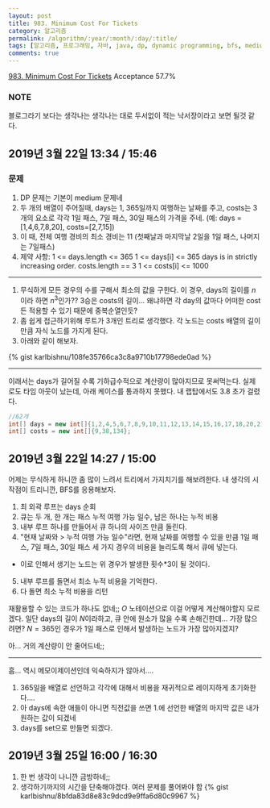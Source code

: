 ```yaml
---
layout: post
title: 983. Minimum Cost For Tickets
category: 알고리즘
permalink: /algorithm/:year/:month/:day/:title/
tags: [알고리즘, 프로그래밍, 자바, java, dp, dynamic programming, bfs, medium]
comments: true
---
```

[983. Minimum Cost For Tickets](https://leetcode.com/problems/minimum-cost-for-tickets/)
Acceptance 57.7%

### NOTE
블로그라기 보다는 생각나는 생각나는 대로 두서없이 적는 낙서장이라고 보면 될것 같다.

## 2019년 3월 22일 13:34 / 15:46
### 문제
1. DP 문제는 기본이 medium 문제네
2. 두 개의 배열이 주어질때, days는 1, 365일까지 여행하는 날짜를 주고, costs는 3개의 요소로 각각 1일 패스, 7일 패스, 30일 패스의 가격을 주네.
  (예: days = [1,4,6,7,8,20], costs=[2,7,15])
3. 이 때, 전체 여행 경비의 최소 경비는 11 (첫째날과 마지막날 2일을 1일 패스, 나머지는 7일패스)
4. 제약 사항:
1 <= days.length <= 365
1 <= days[i] <= 365
days is in strictly increasing order.
costs.length == 3
1 <= costs[i] <= 1000

---
1. 무식하게 모든 경우의 수를 구해서 최소의 값을 구한다.
  이 경우, days의 길이를 $n$이라 하면 $n^3$인가?? 3승은 costs의 길이... 왜냐하면 각 day의 값마다 어떠한 cost든 적용할 수 있기 때문에 중복순열인듯?
2. 좀 쉽게 접근하기위해 루트가 3개인 트리로 생각했다. 각 노드는 costs 배열의 길이만큼 자식 노드를 가지게 된다.
3. 아래와 같이 해보자.


{% gist karlbishnu/108fe35766ca3c8a9710b17798ede0ad %}

---
이래서는 days가 길어질 수록 기하급수적으로 계산량이 많아지므로 못써먹는다.
실제로도 타임 아웃이 났는데, 아래 케이스를 통과하지 못했다.
내 랩탑에서도 3.8 초가 걸렸다.

```Java
//62개
int[] days = new int[]{1,2,4,5,6,7,8,9,10,11,12,13,14,15,16,17,18,20,21,24,25,27,28,29,30,31,34,37,38,39,41,43,44,45,47,48,49,54,57,60,62,63,66,69,70,72,74,76,78,80,81,82,83,84,85,88,89,91,93,94,97,99};
int[] costs = new int[]{9,38,134};
```

## 2019년 3월 22일 14:27 / 15:00
어제는 무식하게 하니깐 좀 많이 느려서 트리에서 가지치기를 해보려한다. 내 생각의 시작점이 트리니깐, BFS를 응용해보자.
1) 최 외곽 루프는 days 순회
2) 큐는 두 개, 한 개는 패스 누적 여행 가능 일수, 남은 하나는 누적 비용
3) 내부 루프 하나를 만들어서 큐 하나의 사이즈 만큼 돌린다.
4) "현재 날짜와 > 누적 여행 가능 일수"라면, 현재 날짜를 여행할 수 있을 만큼 1일 패스, 7일 패스, 30일 패스 세 가지 경우의 비용을 늘리도록 해서 큐에 넣는다.
  - 이로 인해서 생기는 노드는 위 경우가 발생한 횟수*3이 될 것이다.
5) 내부 루프를 돌면서 최소 누적 비용을 기억한다.
6) 다 돌면 최소 누적 비용을 리턴

재활용할 수 있는 코드가 하나도 없네;;
$O$ 노테이션으로 이걸 어떻게 계산해야할지 모르겠다.
일단 days의 길이 $N$이라하고, 큐 안에 원소가 많을 수록 손해긴한데... 가장 많으려면? $N=365$인 경우가 1일 패스로 인해서 발생하는 노드가 가장 많아지겠지?

아... 거의 계산량이 안 줄어드네;;

---
흠... 역시 메모이제이션인데 익숙하지가 않아서....
1. 365일을 배열로 선언하고 각각에 대해서 비용을 재귀적으로 레이지하게 초기화한다....
2. 아 days에 속한 애들이 아니면 직전값을 쓰면 1.에 선언한 배열의 마지막 값은 내가 원하는 값이 되겠네
3. days를 set으로 만들면 되겠다.

## 2019년 3월 25일 16:00 / 16:30
1. 한 번 생각이 나니깐 금방하네;;
2. 생각하기까지의 시간을 단축해야겠다. 여러 문제를 풀어봐야 함
{% gist karlbishnu/8bfda83d8e83c9dcd9e9ffa6d80c9967 %}
